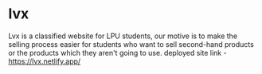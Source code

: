 # lvx
Lvx is a classified website for LPU students, 
our motive is to make the selling process easier for students who want 
to sell second-hand products or the products which they aren't going 
to use. 
deployed site link - https://lvx.netlify.app/

